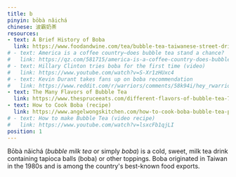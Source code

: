 ```yaml
---
title: b
pinyin: bōbà nǎichá
chinese: 波霸奶茶
resources: 
- text: A Brief History of Boba
  link: https://www.foodandwine.com/tea/bubble-tea-taiwanese-street-drink-turned-american-addiction
# - text: America is a coffee country—does bubble tea stand a chance?
#   link: https://qz.com/581715/america-is-a-coffee-country-does-bubble-tea-stand-a-chance/
# - text: Hillary Clinton tries boba for the first time (video)
#   link: https://www.youtube.com/watch?v=S-Xr1zHUxc4
# - text: Kevin Durant takes fans up on boba recommendation
#   link: https://www.reddit.com/r/warriors/comments/58k94i/hey_rwarriors_my_names_kevin/d913vit/
- text: The Many Flavors of Bubble Tea
  link: https://www.thespruceeats.com/different-flavors-of-bubble-tea-766444
- text: How to Cook Boba (recipe)
  link: https://www.angelwongskitchen.com/how-to-cook-boba-bubble-tea-pearls.html
# - text: How to make Bubble Tea (video recipe)
#   link: https://www.youtube.com/watch?v=lsxcFb1qjLI
position: 1
---
```


Bōbà nǎichá (*bubble milk tea* or simply *boba*) is a cold, sweet, milk tea drink containing tapioca balls (boba) or other toppings. Boba originated in Taiwan in the 1980s and is among the country's best-known food exports.
